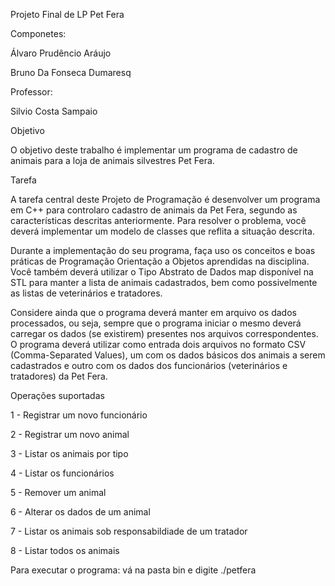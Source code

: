 
Projeto Final de LP
Pet Fera

Componetes:

Álvaro Prudêncio Aráujo

Bruno Da Fonseca Dumaresq

Professor:

Silvio Costa Sampaio

Objetivo

O objetivo deste trabalho é implementar um programa de cadastro de animais para a loja de animais silvestres Pet Fera.

Tarefa

A tarefa central deste Projeto de Programação é desenvolver um programa em C++ para controlaro cadastro de animais da Pet Fera, segundo as características descritas anteriormente. Para resolver o problema, você deverá implementar um modelo de classes que reflita a situação descrita.

Durante a implementação do seu programa, faça uso os conceitos e boas práticas de Programação Orientação a Objetos aprendidas na disciplina. Você também deverá utilizar o Tipo Abstrato de Dados map disponível na STL para manter a lista de animais cadastrados, bem como possivelmente as listas de veterinários e tratadores.

Considere ainda que o programa deverá manter em arquivo os dados processados, ou seja, sempre que o programa iniciar o mesmo deverá carregar os dados (se existirem) presentes nos arquivos correspondentes. O programa deverá utilizar como entrada dois arquivos no formato CSV (Comma-Separated Values), um com os dados básicos dos animais a serem cadastrados e outro com os dados dos funcionários (veterinários e tratadores) da Pet Fera.

Operações suportadas

1 - Registrar um novo funcionário

2 - Registrar um novo animal

3 - Listar os animais por tipo

4 - Listar os funcionários

5 - Remover um animal

6 - Alterar os dados de um animal

7 - Listar os animais sob responsabildiade de um tratador

8 - Listar todos os animais

Para executar o programa: vá na pasta bin e digite ./petfera
